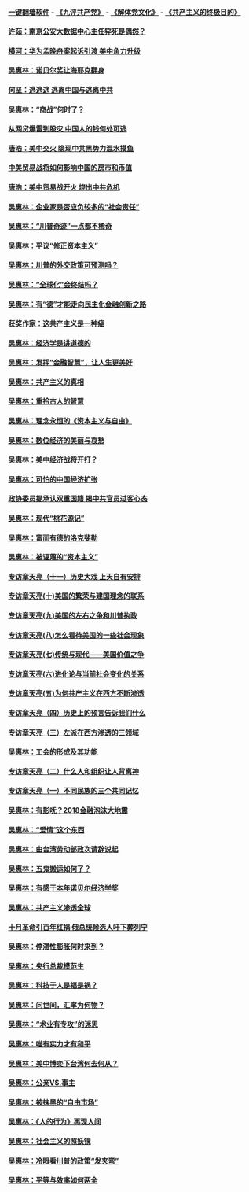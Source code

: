 #### [一键翻墙软件](https://github.com/gfw-breaker/nogfw/blob/master/README.md?t=05022137) -  [《九评共产党》](https://github.com/gfw-breaker/9ping.md?t=05022137) - [《解体党文化》](https://github.com/gfw-breaker/jtdwh.md?t=05022137) - [《共产主义的终极目的》](https://github.com/gfw-breaker/gczydzjmd.md?t=05022137)

#### [许茹：南京公安大数据中心主任猝死是偶然？](../pages/nsc423/n11064744.md?t=05022137) 

#### [横河：华为孟晚舟案起诉引渡 美中角力升级](../pages/nsc423/n11027230.md?t=05022137) 

#### [吴惠林：诺贝尔奖让海耶克翻身](../pages/nsc423/n10890049.md?t=05022137) 

#### [何坚：逃逃逃 逃离中国与逃离中共](../pages/nsc423/n10592891.md?t=05022137) 

#### [吴惠林：“商战”何时了？](../pages/nsc423/n10573558.md?t=05022137) 

#### [从网贷爆雷到股灾 中国人的钱何处可逃](../pages/nsc423/n10572800.md?t=05022137) 

#### [唐浩：美中交火 隐现中共黑势力混水摸鱼](../pages/nsc423/n10544040.md?t=05022137) 

#### [中美贸易战将如何影响中国的房市和币值](../pages/nsc423/n10543697.md?t=05022137) 

#### [唐浩：美中贸易战开火 烧出中共危机](../pages/nsc423/n10540126.md?t=05022137) 

#### [吴惠林：企业家是否应负较多的“社会责任”](../pages/nsc423/n10535022.md?t=05022137) 

#### [吴惠林：“川普奇迹”一点都不稀奇](../pages/nsc423/n10512808.md?t=05022137) 

#### [吴惠林：平议“修正资本主义”](../pages/nsc423/n10495724.md?t=05022137) 

#### [吴惠林：川普的外交政策可预测吗？](../pages/nsc423/n10462387.md?t=05022137) 

#### [吴惠林：“全球化”会终结吗？](../pages/nsc423/n10452838.md?t=05022137) 

#### [吴惠林：有“德”才能走向民主化金融创新之路](../pages/nsc423/n10432292.md?t=05022137) 

#### [获奖作家：这共产主义是一种癌](../pages/nsc423/n10431541.md?t=05022137) 

#### [吴惠林：经济学是讲道德的](../pages/nsc423/n10398014.md?t=05022137) 

#### [吴惠林：发挥“金融智慧”，让人生更美好](../pages/nsc423/n10375019.md?t=05022137) 

#### [吴惠林：共产主义的真相](../pages/nsc423/n10351394.md?t=05022137) 

#### [吴惠林：重拾古人的智慧](../pages/nsc423/n10337691.md?t=05022137) 

#### [吴惠林：理念永恒的《资本主义与自由》](../pages/nsc423/n10316274.md?t=05022137) 

#### [吴惠林：数位经济的美丽与哀愁](../pages/nsc423/n10292946.md?t=05022137) 

#### [吴惠林：美中经济战将开打？](../pages/nsc423/n10258825.md?t=05022137) 

#### [吴惠林：可怕的中国经济扩张](../pages/nsc423/n10219147.md?t=05022137) 

#### [政协委员提承认双重国籍 揭中共官员过客心态](../pages/nsc423/n10208809.md?t=05022137) 

#### [吴惠林：现代“桃花源记”](../pages/nsc423/n10185234.md?t=05022137) 

#### [吴惠林：富而有德的洛克斐勒](../pages/nsc423/n10142264.md?t=05022137) 

#### [吴惠林：被诬蔑的“资本主义”](../pages/nsc423/n10124816.md?t=05022137) 

#### [专访章天亮（十一）历史大戏 上天自有安排](../pages/nsc423/n10094905.md?t=05022137) 

#### [专访章天亮(十)美国的繁荣与建国理念的联系](../pages/nsc423/n10094899.md?t=05022137) 

#### [专访章天亮(九)美国的左右之争和川普执政](../pages/nsc423/n10094889.md?t=05022137) 

#### [专访章天亮(八)怎么看待美国的一些社会现象](../pages/nsc423/n10094857.md?t=05022137) 

#### [专访章天亮(七)传统与现代——美国价值之争](../pages/nsc423/n10093140.md?t=05022137) 

#### [专访章天亮(六)进化论与当前社会变化的关系](../pages/nsc423/n10092036.md?t=05022137) 

#### [专访章天亮(五)为何共产主义在西方不断渗透](../pages/nsc423/n10083620.md?t=05022137) 

#### [专访章天亮（四）历史上的预言告诉我们什么](../pages/nsc423/n10083606.md?t=05022137) 

#### [专访章天亮（三）左派在西方渗透的三领域](../pages/nsc423/n10081115.md?t=05022137) 

#### [吴惠林：工会的形成及其功能](../pages/nsc423/n10080633.md?t=05022137) 

#### [专访章天亮（二）什么人和组织让人背离神](../pages/nsc423/n10076637.md?t=05022137) 

#### [专访章天亮（一）不同民族的三个共同记忆](../pages/nsc423/n10074188.md?t=05022137) 

#### [吴惠林：有影呒？2018金融泡沫大地震](../pages/nsc423/n10040534.md?t=05022137) 

#### [吴惠林：“爱情”这个东西](../pages/nsc423/n10019423.md?t=05022137) 

#### [吴惠林：由台湾劳动部政次请辞说起](../pages/nsc423/n9979679.md?t=05022137) 

#### [吴惠林：五鬼搬运如何了？](../pages/nsc423/n9925338.md?t=05022137) 

#### [吴惠林：有感于本年诺贝尔经济学奖](../pages/nsc423/n9871883.md?t=05022137) 

#### [吴惠林：共产主义渗透全球](../pages/nsc423/n9812748.md?t=05022137) 

#### [十月革命引百年红祸 俄总统候选人吁下葬列宁](../pages/nsc423/n9810182.md?t=05022137) 

#### [吴惠林：停滞性膨胀何时来到？](../pages/nsc423/n9764136.md?t=05022137) 

#### [吴惠林：央行总裁模范生](../pages/nsc423/n9728134.md?t=05022137) 

#### [吴惠林：科技于人是福是祸？](../pages/nsc423/n9672982.md?t=05022137) 

#### [吴惠林：问世间，汇率为何物？](../pages/nsc423/n9621788.md?t=05022137) 

#### [吴惠林：“术业有专攻”的迷思](../pages/nsc423/n9580363.md?t=05022137) 

#### [吴惠林：唯有实力才有和平](../pages/nsc423/n9529599.md?t=05022137) 

#### [吴惠林：美中博奕下台湾何去何从？](../pages/nsc423/n9483598.md?t=05022137) 

#### [吴惠林：公亲VS.事主](../pages/nsc423/n9425637.md?t=05022137) 

#### [吴惠林：被抹黑的“自由市场”](../pages/nsc423/n9351545.md?t=05022137) 

#### [吴惠林：《人的行为》再现人间](../pages/nsc423/n9296339.md?t=05022137) 

#### [吴惠林：社会主义的照妖镜](../pages/nsc423/n9243460.md?t=05022137) 

#### [吴惠林：冷眼看川普的政策“发夹弯”](../pages/nsc423/n9120684.md?t=05022137) 

#### [吴惠林：平等与效率如何两全](../pages/nsc423/n9075430.md?t=05022137) 

